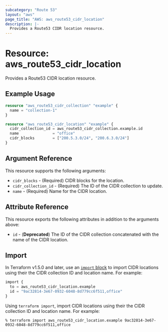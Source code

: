 ```yaml
---
subcategory: "Route 53"
layout: "aws"
page_title: "AWS: aws_route53_cidr_location"
description: |-
  Provides a Route53 CIDR location resource.
---
```


# Resource: aws_route53_cidr_location

Provides a Route53 CIDR location resource.

## Example Usage

```terraform
resource "aws_route53_cidr_collection" "example" {
  name = "collection-1"
}

resource "aws_route53_cidr_location" "example" {
  cidr_collection_id = aws_route53_cidr_collection.example.id
  name               = "office"
  cidr_blocks        = ["200.5.3.0/24", "200.6.3.0/24"]
}
```

## Argument Reference

This resource supports the following arguments:

* `cidr_blocks` - (Required) CIDR blocks for the location.
* `cidr_collection_id` - (Required) The ID of the CIDR collection to update.
* `name` - (Required) Name for the CIDR location.

## Attribute Reference

This resource exports the following attributes in addition to the arguments above:

* `id` - (**Deprecated**) The ID of the CIDR collection concatenated with the name of the CIDR location.

## Import

In Terraform v1.5.0 and later, use an [`import` block](https://developer.hashicorp.com/terraform/language/import) to import CIDR locations using their the CIDR collection ID and location name. For example:

```terraform
import {
  to = aws_route53_cidr_location.example
  id = "9ac32814-3e67-0932-6048-8d779cc6f511,office"
}
```

Using `terraform import`, import CIDR locations using their the CIDR collection ID and location name. For example:

```console
% terraform import aws_route53_cidr_location.example 9ac32814-3e67-0932-6048-8d779cc6f511,office
```
